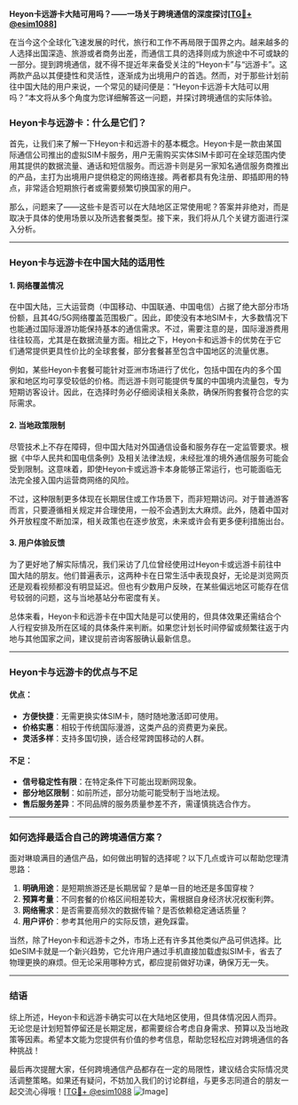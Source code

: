 **Heyon卡远游卡大陆可用吗？——一场关于跨境通信的深度探讨[[TG💪+ @esim1088](https://t.me/s/esim1088)]**

在当今这个全球化飞速发展的时代，旅行和工作不再局限于国界之内。越来越多的人选择出国深造、旅游或者商务出差，而通信工具的选择则成为旅途中不可或缺的一部分。提到跨境通信，就不得不提近年来备受关注的“Heyon卡”与“远游卡”。这两款产品以其便捷性和灵活性，逐渐成为出境用户的首选。然而，对于那些计划前往中国大陆的用户来说，一个常见的疑问便是：“Heyon卡远游卡大陆可以用吗？”本文将从多个角度为您详细解答这一问题，并探讨跨境通信的实际体验。

### Heyon卡与远游卡：什么是它们？

首先，让我们来了解一下Heyon卡和远游卡的基本概念。Heyon卡是一款由某国际通信公司推出的虚拟SIM卡服务，用户无需购买实体SIM卡即可在全球范围内使用其提供的数据流量、通话和短信服务。而远游卡则是另一家知名通信服务商推出的产品，主打为出境用户提供稳定的网络连接。两者都具有免注册、即插即用的特点，非常适合短期旅行者或需要频繁切换国家的用户。

那么，问题来了——这些卡是否可以在大陆地区正常使用呢？答案并非绝对，而是取决于具体的使用场景以及所选套餐类型。接下来，我们将从几个关键方面进行深入分析。

---

### Heyon卡与远游卡在中国大陆的适用性

#### 1. **网络覆盖情况**
在中国大陆，三大运营商（中国移动、中国联通、中国电信）占据了绝大部分市场份额，且其4G/5G网络覆盖范围极广。因此，即使没有本地SIM卡，大多数情况下也能通过国际漫游功能保持基本的通信需求。不过，需要注意的是，国际漫游费用往往较高，尤其是在数据流量方面。相比之下，Heyon卡和远游卡的优势在于它们通常提供更具性价比的全球套餐，部分套餐甚至包含中国地区的流量优惠。

例如，某些Heyon卡套餐可能针对亚洲市场进行了优化，包括中国在内的多个国家和地区均可享受较低的价格。而远游卡则可能提供专属的中国境内流量包，专为短期访客设计。因此，在选择时务必仔细阅读相关条款，确保所购套餐符合您的实际需求。

#### 2. **当地政策限制**
尽管技术上不存在障碍，但中国大陆对外国通信设备和服务存在一定监管要求。根据《中华人民共和国电信条例》及相关法律法规，未经批准的境外通信服务可能会受到限制。这意味着，即使Heyon卡或远游卡本身能够正常运行，也可能面临无法完全接入国内运营商网络的风险。

不过，这种限制更多体现在长期居住或工作场景下，而非短期访问。对于普通游客而言，只要遵循相关规定并合理使用，一般不会遇到太大麻烦。此外，随着中国对外开放程度不断加深，相关政策也在逐步放宽，未来或许会有更多便利措施出台。

#### 3. **用户体验反馈**
为了更好地了解实际情况，我们采访了几位曾经使用过Heyon卡或远游卡前往中国大陆的朋友。他们普遍表示，这两种卡在日常生活中表现良好，无论是浏览网页还是观看视频都没有明显延迟。但也有少数用户反映，在某些偏远地区可能存在信号较弱的问题，这与当地基站分布密度有关。

总体来看，Heyon卡和远游卡在中国大陆是可以使用的，但具体效果还需结合个人行程安排及所在区域的具体条件来判断。如果您计划长时间停留或频繁往返于内地与其他国家之间，建议提前咨询客服确认最新信息。

---

### Heyon卡与远游卡的优点与不足

#### 优点：
- **方便快捷**：无需更换实体SIM卡，随时随地激活即可使用。
- **价格实惠**：相较于传统国际漫游，这类产品的资费更为亲民。
- **灵活多样**：支持多国切换，适合经常跨国移动的人群。

#### 不足：
- **信号稳定性有限**：在特定条件下可能出现断网现象。
- **部分地区限制**：如前所述，部分功能可能受制于当地法规。
- **售后服务差异**：不同品牌的服务质量参差不齐，需谨慎挑选合作方。

---

### 如何选择最适合自己的跨境通信方案？

面对琳琅满目的通信产品，如何做出明智的选择呢？以下几点或许可以帮助您理清思路：

1. **明确用途**：是短期旅游还是长期居留？是单一目的地还是多国穿梭？
2. **预算考量**：不同套餐的价格区间相差较大，需根据自身经济状况权衡利弊。
3. **网络需求**：是否需要高频次的数据传输？是否依赖稳定通话质量？
4. **用户评价**：参考其他用户的实际反馈，避免踩雷。

当然，除了Heyon卡和远游卡之外，市场上还有许多其他类似产品可供选择。比如eSIM卡就是一个新兴趋势，它允许用户通过手机直接加载虚拟SIM卡，省去了物理更换的麻烦。但无论采用哪种方式，都应提前做好功课，确保万无一失。

---

### 结语

综上所述，Heyon卡和远游卡确实可以在大陆地区使用，但具体情况因人而异。无论您是计划短暂停留还是长期定居，都需要综合考虑自身需求、预算以及当地政策等因素。希望本文能为您提供有价值的参考信息，帮助您轻松应对跨境通信的各种挑战！

最后再次提醒大家，任何跨境通信产品都存在一定的局限性，建议结合实际情况灵活调整策略。如果还有疑问，不妨加入我们的讨论群组，与更多志同道合的朋友一起交流心得哦！[[TG💪+ @esim1088](https://t.me/s/esim1088) ![Image](https://i.postimg.cc/4NQfJmqS/Snipaste-2025-05-13-00-14-12.png)]